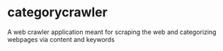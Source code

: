 # categorycrawler
A web crawler application meant for scraping the web and categorizing webpages via content and keywords
